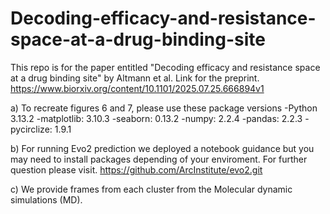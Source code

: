 # Decoding-efficacy-and-resistance-space-at-a-drug-binding-site
This repo is for the paper entitled "Decoding efficacy and resistance space at a drug binding site" by Altmann  et al.
Link for the preprint. https://www.biorxiv.org/content/10.1101/2025.07.25.666894v1

a) To recreate figures 6 and 7, please use these package versions
-Python 3.13.2
-matplotlib: 3.10.3
-seaborn: 0.13.2
-numpy: 2.2.4
-pandas: 2.2.3
-pycirclize: 1.9.1

b) For running Evo2 prediction we deployed a notebook guidance but you may need to install packages depending of your enviroment.
For further question please visit. https://github.com/ArcInstitute/evo2.git

c) We provide frames from each cluster from the Molecular dynamic simulations (MD).
